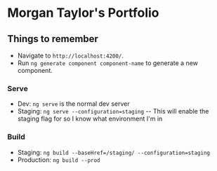 # Morgan Taylor's Portfolio

## Things to remember

- Navigate to `http://localhost:4200/`.
- Run `ng generate component component-name` to generate a new component.

### Serve

- Dev: `ng serve` is the normal dev server
- Staging: `ng serve --configuration=staging`
-- This will enable the staging flag for so I know what environment I'm in


### Build

- Staging: `ng build --baseHref=/staging/ --configuration=staging`
- Production: `ng build --prod`
